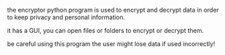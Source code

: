 the encryptor python program is used to encrypt and decrypt data in order to keep privacy and personal information.

it has a GUI, you can open files or folders to encrypt or decrypt them.

be careful using this program the user might lose data if used incorrectly!